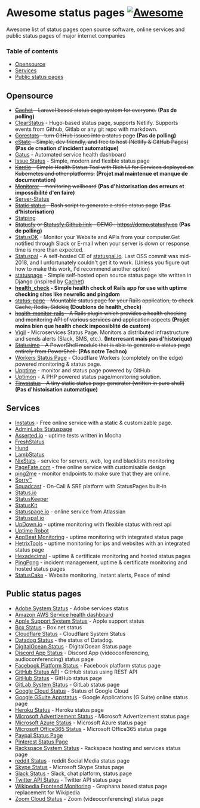 # Awesome status pages  [![Awesome](https://cdn.rawgit.com/sindresorhus/awesome/d7305f38d29fed78fa85652e3a63e154dd8e8829/media/badge.svg)](https://github.com/sindresorhus/awesome)

Awesome list of status pages open source software, online services and public status pages of major internet companies
### Table of contents

* [Opensource](#opensource)
* [Services](#services)
* [Public status pages](#public-status-pages)

## Opensource
* ~~[Cachet](https://cachethq.io/) - Laravel based status page system for everyone.~~ **(Pas de polling)**
* [ClearStatus](https://github.com/weeblrpress/clearstatus/) - Hugo-based status page, supports Netlify. Supports events from Github, Gitlab or any git repo with markdown.
* ~~[Corestats](https://github.com/jayfk/statuspage) - turn GitHub issues into a status page~~ **(Pas de polling)**
* ~~[cState](https://github.com/cstate/cstate) - Simple, dev friendly, and free to host (Netlify & GitHub Pages)~~ **(Pas de creation d'incident automatique)**
* [Gatus](https://github.com/TwinProduction/gatus) - Automated service health dashboard
* [Issue Status](https://github.com/tadhglewis/issue-status) - Simple, modern and flexible status page
* ~~[Kardio](https://github.com/tmobile/kardio) - Simple Health Status Tool with Rich UI for Services deployed on Kubernetes and other platforms.~~ **(Projet mal maintenue et manque de documentation)**
* ~~[Monitoror](https://monitoror.com/) - monitoring wallboard~~ **(Pas d'historisation des erreurs et impossibilité d'en faire)**
* [Server-Status](https://github.com/Pryx/server-status)
* ~~[Static status](https://github.com/Cyclenerd/static_status) - Bash script to generate a static status page~~ **(Pas d'historisation)**
* [Statping](https://github.com/hunterlong/statping)
* ~~[Statusfy](https://marquez.co/statusfy) or [Statusfy Github link](https://github.com/juliomrqz/statusfy) - DEMO : https://demo.statusfy.co~~ **(Pas de polling)**
* [StatusOK](https://github.com/sanathp/statusok) - Monitor your Website and APIs from your computer.Get notified through Slack or E-mail when your server is down or response time is more than expected.
* [Statuspal](https://github.com/statuspal/statuspal) - A self-hosted CE of [statuspal.io](https://statuspal.io). Last OSS commit was mid-2018, and I unfortunately couldn't get it to work. (Unless you figure out how to make this work, I'd recommend another option)
* [statuspage](https://github.com/darkpixel/statuspage) - Simple self-hosted open source status page site written in Django (inspired by [Cachet](https://cachethq.io/))
* **[health_check](https://github.com/ianheggie/health_check) - Simple health check of Rails app for use with uptime checking sites like newrelic and pingdom**
* ~~[status-page](https://github.com/rails-engine/status-page) - Mountable status page for your Rails application, to check Cache, Redis, Sidekiq~~ **(Doublons de health_check)**
* ~~[health-monitor-rails](https://github.com/lbeder/health-monitor-rails) - A Rails plugin which provides a health checking and monitoring API of various services and application aspects~~ **(Projet moins bien que health check impoosiblité de custom)**
* [Vigil](https://github.com/valeriansaliou/vigil) - Microservices Status Page. Monitors a distributed infrastructure and sends alerts (Slack, SMS, etc.). **(Interresant mais pas d'historique)**
* ~~[Statusimo](https://github.com/EvotecIT/Statusimo) - A PowerShell module that is able to generate a status page entirely from PowerShell.~~ **(PAs notre Techno)**
* [Workers Status Page](https://github.com/eidam/cf-workers-status-page) - Cloudflare Workers (completely on the edge) powered monitoring & status page.
* [Upptime](https://github.com/upptime/upptime) - monitor and status page powered by GitHub
* [Uptimon](https://github.com/RatherLogical/Uptimon) - A PHP powered status page/monitoring solution.
* ~~[Tinystatus](https://github.com/bderenzo/tinystatus) - A tiny static status page generator (written in pure shell)~~ **(Pas d'histoisation automatique)**

## Services
* [Instatus](https://instatus.com) - Free online service with a static & customizable page.
* [AdminLabs Statuspage](https://www.adminlabs.com/status-page/)
* [Asserted.io](https://asserted.io) - uptime tests written in Mocha
* [FreshStatus](https://www.freshworks.com/statuspage/)
* [Hund](https://hund.io/)
* [LambStatus](https://lambstatus.github.io/)
* [NixStats](https://nixstats.com/) - service for servers, web, log and blacklists monitoring
* [PageFate.com](https://pagefate.com) - free online service with customisable design
* [ping2me](https://www.ping2me.io/) - monitor endpoints to make sure that they are online.
* [Sorry™](https://www.sorryapp.com)
* [Squadcast](https://www.squadcast.com) - On-Call & SRE platform with StatusPages built-in
* [Status.io](https://status.io)
* [StatusKeeper](https://statuskeeper.com/)
* [StatusKit](https://statuskit.com/)
* [Statuspage.io](https://www.statuspage.io) - online service from Atlassian
* [Statuspal.io](https://statuspal.io)
* [UpDown.io](https://updown.io/) - uptime monitoring with flexible status with rest api
* [Uptime Robot](https://uptimerobot.com/)
* [AppBeat Monitoring](https://www.appbeat.io/) - uptime monitoring with integrated status page
* [HetrixTools](https://hetrixtools.com) - uptime monitoring for ips and websites with an integrated status page
* [Hexadecimal](https://tryhexadecimal.com) - uptime & certificate monitoring and hosted status pages
* [PingPong](https://pingpong.one) - incident management, uptime & certificate monitoring and hosted status pages
* [StatusCake](https://www.statuscake.com) - Website monitoring, Instant alerts, Peace of mind

## Public status pages
* [Adobe System Status](https://status.adobe.com/) - Adobe services status
* [Amazon AWS Service health dashboard](https://status.aws.amazon.com/)
* [Apple Support System Status](https://www.apple.com/support/systemstatus/) - Apple support status
* [Box Status](https://status.box.com/) - Box.net status
* [Cloudflare Status](https://www.cloudflarestatus.com/) - Cloudflare System Status
* [Datadog Status](https://status.datadoghq.com/) - the status of Datadog.
* [DigitalOcean Status](https://status.digitalocean.com/) - DigitalOcean Status page
* [Discord App Status](https://status.discordapp.com/) - Discord App (videoconferencing, audioconferencing) status page
* [Facebook Platform Status](https://developers.facebook.com/status/dashboard/) - Facebook platform status page
* [GitHub Status API](https://status.github.com/api) - GitHub status using REST API
* [GitHub Status](https://status.github.com/) - GitHub status page
* [GitLab System Status](https://status.gitlab.com) - GitLab status page
* [Google Cloud Status](https://status.cloud.google.com/) - Status of Google Cloud
* [Google GSuite Appstatus](https://www.google.com/appsstatus) - Google Applications (G Suite) online status page
* [Heroku Status](https://status.heroku.com/) - Heroku status page
* [Microsoft Advertizement Status](https://status.ads.microsoft.com/) - Microsoft Advertizement status page
* [Microsoft Azure Status](https://status.azure.com/ru-ru/status) - Microsoft Azure status page
* [Microsoft Office365 Status](https://status.office365.com/) - Microsoft Office365 status page
* [Paypal Status Page](https://www.paypal-status.com/product/production)
* [Pinterest Status Page](https://www.pintereststatus.com/)
* [Rackspace System Status](https://status.rackspace.com/) - Rackspace hosting and services status page
* [reddit Status](https://www.redditstatus.com/) - reddit Social Media status page
* [Skype Status](https://support.skype.com/en/status/) - Microsoft Skype Status page
* [Slack Status](https://status.slack.com/) - Slack, chat platform, status page
* [Twitter API Status](https://api.twitterstat.us/) - Twitter API status page
* [Wikipedia Frontend Monitoring](https://grafana.wikimedia.org/d/000000479/frontend-traffic?orgId=1) - Graphana based status page replacement for Wikipedia
* [Zoom Cloud Status](https://status.zoom.us/) - Zoom (videoconferencing) status page
